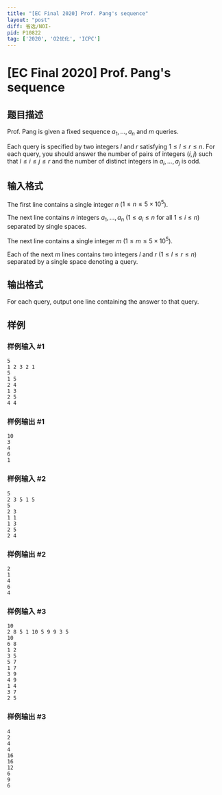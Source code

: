 ```yaml
---
title: "[EC Final 2020] Prof. Pang's sequence"
layout: "post"
diff: 省选/NOI-
pid: P10822
tag: ['2020', 'O2优化', 'ICPC']
---
```

# [EC Final 2020] Prof. Pang's sequence
## 题目描述

Prof. Pang is given a fixed sequence $a_1, \ldots, a_n$ and $m$ queries.

Each query is specified by two integers $l$ and $r$ satisfying $1\le l\le r\le n$. For each query, you should answer the number of pairs of integers $(i, j)$ such that $l\le i\le j\le r$ and the number of distinct integers in $a_i, \ldots, a_j$ is odd.
## 输入格式

The first line contains a single integer $n$ ($1\le n\le 5\times 10^5$).

The next line contains $n$ integers $a_1, \ldots, a_n$ ($1\le a_i\le n$ for all $1\le i\le n$) separated by single spaces.

The next line contains a single integer $m$ ($1\le m\le 5\times 10^5$).

Each of the next $m$ lines contains two integers $l$ and $r$ ($1\le l\le r\le n$) separated by a single space denoting a query.
## 输出格式

For each query, output one line containing the answer to that query.
## 样例

### 样例输入 #1
```
5
1 2 3 2 1
5
1 5
2 4
1 3
2 5
4 4
```
### 样例输出 #1
```
10
3
4
6
1
```
### 样例输入 #2
```
5
2 3 5 1 5
5
2 3
1 1
1 3
2 5
2 4
```
### 样例输出 #2
```
2
1
4
6
4
```
### 样例输入 #3
```
10
2 8 5 1 10 5 9 9 3 5
10
6 8
1 2
3 5
5 7
1 7
3 9
4 9
1 4
3 7
2 5
```
### 样例输出 #3
```
4
2
4
4
16
16
12
6
9
6
```
